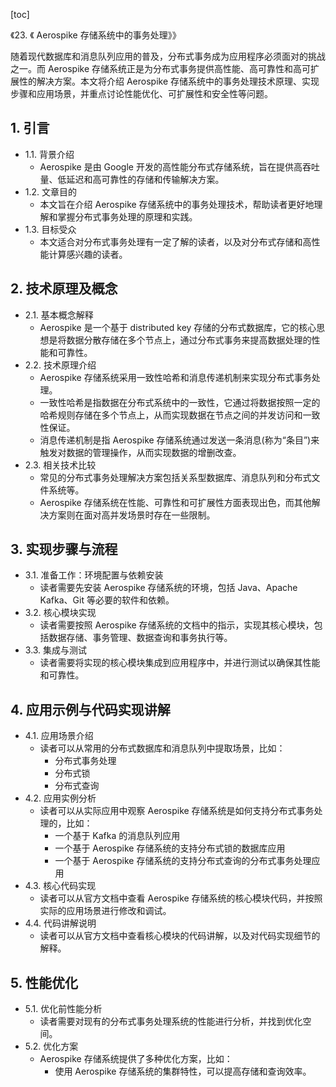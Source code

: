 
[toc]                    
                
                
《23. 《 Aerospike 存储系统中的事务处理》》

随着现代数据库和消息队列应用的普及，分布式事务成为应用程序必须面对的挑战之一。而 Aerospike 存储系统正是为分布式事务提供高性能、高可靠性和高可扩展性的解决方案。本文将介绍 Aerospike 存储系统中的事务处理技术原理、实现步骤和应用场景，并重点讨论性能优化、可扩展性和安全性等问题。

## 1. 引言

- 1.1. 背景介绍
    - Aerospike 是由 Google 开发的高性能分布式存储系统，旨在提供高吞吐量、低延迟和高可靠性的存储和传输解决方案。
- 1.2. 文章目的
    - 本文旨在介绍 Aerospike 存储系统中的事务处理技术，帮助读者更好地理解和掌握分布式事务处理的原理和实践。
- 1.3. 目标受众
    - 本文适合对分布式事务处理有一定了解的读者，以及对分布式存储和高性能计算感兴趣的读者。

## 2. 技术原理及概念

- 2.1. 基本概念解释
    - Aerospike 是一个基于  distributed key 存储的分布式数据库，它的核心思想是将数据分散存储在多个节点上，通过分布式事务来提高数据处理的性能和可靠性。
- 2.2. 技术原理介绍
    - Aerospike 存储系统采用一致性哈希和消息传递机制来实现分布式事务处理。
    - 一致性哈希是指数据在分布式系统中的一致性，它通过将数据按照一定的哈希规则存储在多个节点上，从而实现数据在节点之间的并发访问和一致性保证。
    - 消息传递机制是指 Aerospike 存储系统通过发送一条消息(称为“条目”)来触发对数据的管理操作，从而实现数据的增删改查。
- 2.3. 相关技术比较
    - 常见的分布式事务处理解决方案包括关系型数据库、消息队列和分布式文件系统等。
    - Aerospike 存储系统在性能、可靠性和可扩展性方面表现出色，而其他解决方案则在面对高并发场景时存在一些限制。

## 3. 实现步骤与流程

- 3.1. 准备工作：环境配置与依赖安装
    - 读者需要先安装 Aerospike 存储系统的环境，包括 Java、Apache Kafka、Git 等必要的软件和依赖。
- 3.2. 核心模块实现
    - 读者需要按照 Aerospike 存储系统的文档中的指示，实现其核心模块，包括数据存储、事务管理、数据查询和事务执行等。
- 3.3. 集成与测试
    - 读者需要将实现的核心模块集成到应用程序中，并进行测试以确保其性能和可靠性。

## 4. 应用示例与代码实现讲解

- 4.1. 应用场景介绍
    - 读者可以从常用的分布式数据库和消息队列中提取场景，比如：
        - 分布式事务处理
        - 分布式锁
        - 分布式查询
- 4.2. 应用实例分析
    - 读者可以从实际应用中观察 Aerospike 存储系统是如何支持分布式事务处理的，比如：
        - 一个基于 Kafka 的消息队列应用
        - 一个基于 Aerospike 存储系统的支持分布式锁的数据库应用
        - 一个基于 Aerospike 存储系统的支持分布式查询的分布式事务处理应用
- 4.3. 核心代码实现
    - 读者可以从官方文档中查看 Aerospike 存储系统的核心模块代码，并按照实际的应用场景进行修改和调试。
- 4.4. 代码讲解说明
    - 读者可以从官方文档中查看核心模块的代码讲解，以及对代码实现细节的解释。

## 5. 性能优化

- 5.1. 优化前性能分析
    - 读者需要对现有的分布式事务处理系统的性能进行分析，并找到优化空间。
- 5.2. 优化方案
    - Aerospike 存储系统提供了多种优化方案，比如：
        - 使用 Aerospike 存储系统的集群特性，可以提高存储和查询效率。

